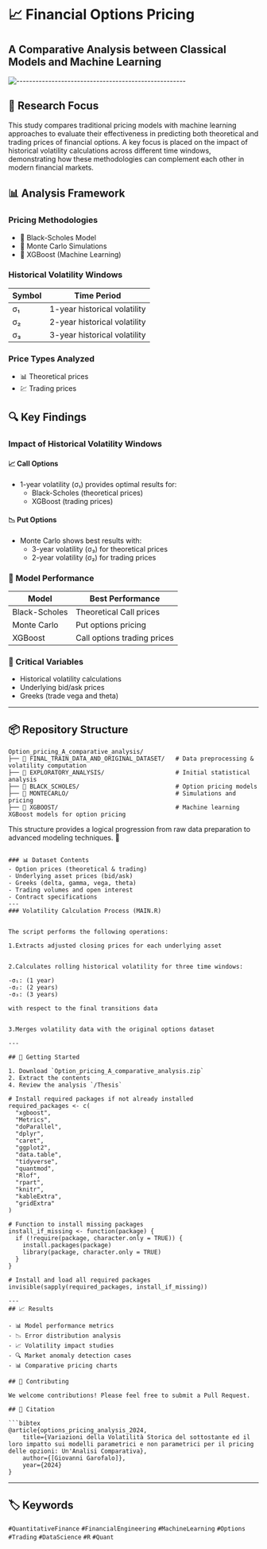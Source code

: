 # 📈 Financial Options Pricing
## A Comparative Analysis between Classical Models and Machine Learning

![-----------------------------------------------------](https://raw.githubusercontent.com/andreasbm/readme/master/assets/lines/rainbow.png)

## 🎯 Research Focus

This study compares traditional pricing models with machine learning approaches to evaluate their effectiveness in predicting both theoretical and trading prices of financial options. A key focus is placed on the impact of historical volatility calculations across different time windows, demonstrating how these methodologies can complement each other in modern financial markets.

## 📊 Analysis Framework

### Pricing Methodologies
- 🔹 Black-Scholes Model
- 🔹 Monte Carlo Simulations
- 🔹 XGBoost (Machine Learning)

### Historical Volatility Windows
| Symbol | Time Period |
|--------|-------------|
| σ₁ | 1-year historical volatility |
| σ₂ | 2-year historical volatility |
| σ₃ | 3-year historical volatility |

### Price Types Analyzed
- 📊 Theoretical prices
- 💹 Trading prices


## 🔍 Key Findings

### Impact of Historical Volatility Windows

#### 📈 Call Options
- 1-year volatility (σ₁) provides optimal results for:
  - Black-Scholes (theoretical prices)
  - XGBoost (trading prices)

#### 📉 Put Options
- Monte Carlo shows best results with:
  - 3-year volatility (σ₃) for theoretical prices
  - 2-year volatility (σ₂) for trading prices

### 🎯 Model Performance
| Model | Best Performance |
|-------|-----------------|
| Black-Scholes | Theoretical Call prices |
| Monte Carlo | Put options pricing |
| XGBoost | Call options trading prices |

### 🔑 Critical Variables
- Historical volatility calculations
- Underlying bid/ask prices
- Greeks (trade vega and theta)

---

## **📦 Repository Structure**
```
Option_pricing_A_comparative_analysis/
├── 📂 FINAL_TRAIN_DATA_AND_ORIGINAL_DATASET/   # Data preprocessing & volatility computation
├── 📂 EXPLORATORY_ANALYSIS/                    # Initial statistical analysis
├── 📂 BLACK_SCHOLES/                           # Option pricing models
├── 📂 MONTECARLO/                              # Simulations and pricing
├── 📂 XGBOOST/                                 # Machine learning XGBoost models for option pricing
```

This structure provides a logical progression from raw data preparation to advanced modeling techniques. 🚀

```

### 📊 Dataset Contents
- Option prices (theoretical & trading)
- Underlying asset prices (bid/ask)
- Greeks (delta, gamma, vega, theta)
- Trading volumes and open interest
- Contract specifications
---
### Volatility Calculation Process (MAIN.R)


The script performs the following operations:

1.Extracts adjusted closing prices for each underlying asset


2.Calculates rolling historical volatility for three time windows:

-σ₁: (1 year)
-σ₂: (2 years)
-σ₃: (3 years)

with respect to the final transitions data


3.Merges volatility data with the original options dataset

---

## 🚀 Getting Started

1. Download `Option_pricing_A_comparative_analysis.zip`
2. Extract the contents
4. Review the analysis `/Thesis`

# Install required packages if not already installed
required_packages <- c(
  "xgboost",
  "Metrics",
  "doParallel",
  "dplyr",
  "caret",
  "ggplot2",
  "data.table",
  "tidyverse",
  "quantmod",
  "Rlof",
  "rpart",
  "knitr",
  "kableExtra",
  "gridExtra"
)

# Function to install missing packages
install_if_missing <- function(package) {
  if (!require(package, character.only = TRUE)) {
    install.packages(package)
    library(package, character.only = TRUE)
  }
}

# Install and load all required packages
invisible(sapply(required_packages, install_if_missing))

---
## 📈 Results 

- 📊 Model performance metrics
- 📉 Error distribution analysis
- 📈 Volatility impact studies
- 🔍 Market anomaly detection cases
- 📊 Comparative pricing charts

## 🤝 Contributing

We welcome contributions! Please feel free to submit a Pull Request.

## 📝 Citation

```bibtex
@article{options_pricing_analysis_2024,
    title={Variazioni della Volatilità Storica del sottostante ed il loro impatto sui modelli parametrici e non parametrici per il pricing delle opzioni: Un'Analisi Comparativa},
    author={[Giovanni Garofalo]},
    year={2024}
}
```

---
## 🏷️ Keywords

`#QuantitativeFinance` `#FinancialEngineering` `#MachineLearning` `#Options` `#Trading` `#DataScience` `#R` `#Quant`
